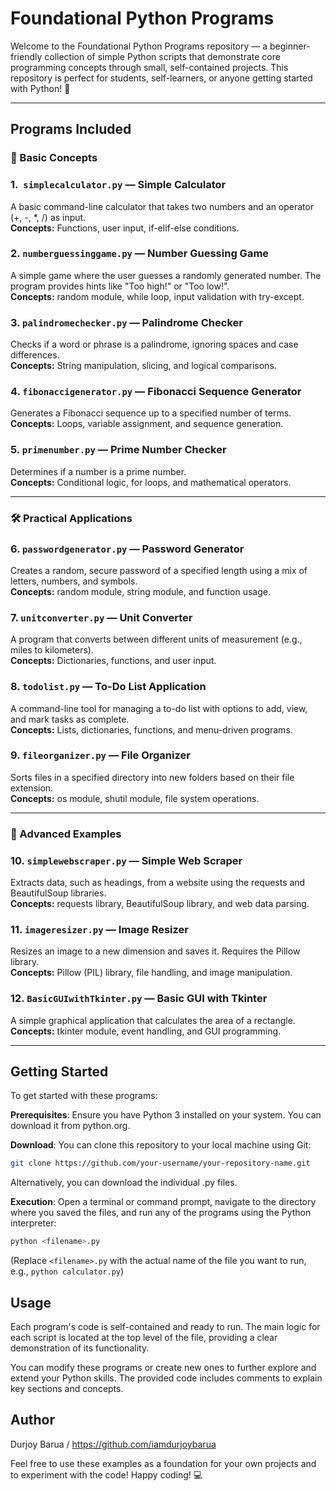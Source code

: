 # Foundational Python Programs

Welcome to the Foundational Python Programs repository — a beginner-friendly collection of simple Python scripts that demonstrate core programming concepts through small, self-contained projects. This repository is perfect for students, self-learners, or anyone getting started with Python! 🚀

---

## Programs Included

### 🧠 Basic Concepts

### 1.  `simplecalculator.py` — Simple Calculator  
A basic command-line calculator that takes two numbers and an operator (+, -, *, /) as input.  
**Concepts:** Functions, user input, if-elif-else conditions.

### 2. `numberguessinggame.py` — Number Guessing Game  
A simple game where the user guesses a randomly generated number. The program provides hints like "Too high!" or "Too low!".  
**Concepts:** random module, while loop, input validation with try-except.

### 3. `palindromechecker.py` — Palindrome Checker 
Checks if a word or phrase is a palindrome, ignoring spaces and case differences.  
**Concepts:** String manipulation, slicing, and logical comparisons.

### 4. `fibonaccigenerator.py` — Fibonacci Sequence Generator 
Generates a Fibonacci sequence up to a specified number of terms.  
**Concepts:** Loops, variable assignment, and sequence generation.

### 5. `primenumber.py` — Prime Number Checker  
Determines if a number is a prime number.  
**Concepts:** Conditional logic, for loops, and mathematical operators.

---

### 🛠️ Practical Applications

### 6. `passwordgenerator.py` — Password Generator 
Creates a random, secure password of a specified length using a mix of letters, numbers, and symbols.  
**Concepts:** random module, string module, and function usage.

### 7. `unitconverter.py` — Unit Converter 
A program that converts between different units of measurement (e.g., miles to kilometers).  
**Concepts:** Dictionaries, functions, and user input.

### 8. `todolist.py` — To-Do List Application
A command-line tool for managing a to-do list with options to add, view, and mark tasks as complete.  
**Concepts:** Lists, dictionaries, functions, and menu-driven programs.

### 9. `fileorganizer.py` — File Organizer 
Sorts files in a specified directory into new folders based on their file extension.  
**Concepts:** os module, shutil module, file system operations.

---

### 🚀 Advanced Examples

### 10. `simplewebscraper.py` — Simple Web Scraper 
Extracts data, such as headings, from a website using the requests and BeautifulSoup libraries.  
**Concepts:** requests library, BeautifulSoup library, and web data parsing.

### 11. `imageresizer.py` — Image Resizer
Resizes an image to a new dimension and saves it. Requires the Pillow library.  
**Concepts:** Pillow (PIL) library, file handling, and image manipulation.

### 12. `BasicGUIwithTkinter.py` — Basic GUI with Tkinter 
A simple graphical application that calculates the area of a rectangle.  
**Concepts:** tkinter module, event handling, and GUI programming.


---

## Getting Started

To get started with these programs:

**Prerequisites**: Ensure you have Python 3 installed on your system. You can download it from python.org.

**Download**: You can clone this repository to your local machine using Git:

```bash
git clone https://github.com/your-username/your-repository-name.git
```
Alternatively, you can download the individual .py files.

**Execution**: Open a terminal or command prompt, navigate to the directory where you saved the files, and run any of the programs using the Python interpreter:

```bash
python <filename>.py
```
(Replace `<filename>.py` with the actual name of the file you want to run, e.g., `python calculator.py`)

## Usage

Each program's code is self-contained and ready to run. The main logic for each script is located at the top level of the file, providing a clear demonstration of its functionality.

You can modify these programs or create new ones to further explore and extend your Python skills. The provided code includes comments to explain key sections and concepts.


## Author

Durjoy Barua / https://github.com/iamdurjoybarua

Feel free to use these examples as a foundation for your own projects and to experiment with the code! 
Happy coding! 💻
